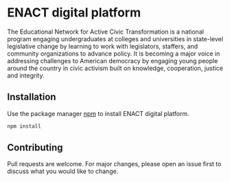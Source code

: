 # ENACT digital platform

The Educational Network for Active Civic Transformation is a national program engaging undergraduates at colleges and universities in state-level legislative change by learning to work with legislators, staffers, and community organizations to advance policy. It is becoming a major voice in addressing challenges to American democracy by engaging young people around the country in civic activism built on knowledge, cooperation, justice and integrity.

## Installation

Use the package manager [npm](https://www.npmjs.com/) to install ENACT digital platform.

```bash
npm install
```

## Contributing
Pull requests are welcome. For major changes, please open an issue first to discuss what you would like to change.
